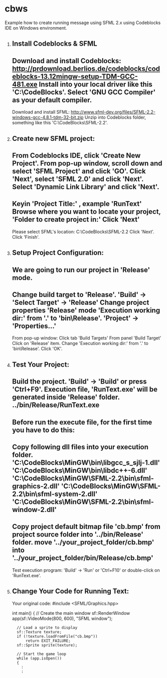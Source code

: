 # cbws
Example how to create running message using SFML 2.x using Codeblocks IDE on Windows environment.

1. Install Codeblocks & SFML
   -------------------------
   Download and install Codeblocks:
   http://prdownload.berlios.de/codeblocks/codeblocks-13.12mingw-setup-TDM-GCC-481.exe
   Install into your local driver like this 'C:\CodeBlocks'.
   Select 'GNU GCC Compiler' as your default compiler.
   -------------------------
   Download and install SFML:
   http://www.sfml-dev.org/files/SFML-2.2-windows-gcc-4.8.1-tdm-32-bit.zip
   Unzip into Codeblocks folder, something like this 'C:\CodeBlocks\SFML-2.2'.

2. Create new SFML project:
   ------------------------
   From Codeblocks IDE, click 'Create New Project'.
   From pop-up window, scroll down and select 'SFML Project' and click 'GO'.
   Click 'Next', select 'SFML 2.0' and click 'Next'.
   Select 'Dynamic Link Library' and click 'Next'.
   ------------------------
   Keyin 'Project Title:' , example 'RunText'
   Browse where you want to locate your project,
   'Folder to create project in:'
   Click 'Next'
   ------------------------
   Please select SFML's location:
   C:\CodeBlocks\SFML-2.2
   Click 'Next'.
   Click 'Finish'.

3. Setup Project Configuration:
   ----------------------------
   We are going to run our project in 'Release' mode.
   ----------------------------
   Change build target to 'Release'.
     'Build' -> 'Select Target' -> 'Release'
   Change project properties 'Release' mode 'Execution working dir:' from '.' to 'bin\Release\'.
     'Project' -> 'Properties...'
   ----------------------------
   From pop-up window:
   Click tab 'Build Targets'
   From panel 'Build Target'
   Click on 'Release' item.
   Change 'Execution working dir:' from '.' to 'bin\Release\'.
   Click 'OK'.

4. Test Your Project:
   ------------------
   Build the project.
     'Build' -> 'Build' or press 'Ctrl+F9'.
   Execution file, 'RunText.exe' will be generated inside 'Release' folder.
     ../bin/Release/RunText.exe
   ------------------
   Before run the execute file, for the first time you have to do this:
   ------------------
   Copy following dll files into your execution folder.
   'C:\CodeBlocks\MinGW\bin\libgcc_s_sjlj-1.dll'
   'C:\CodeBlocks\MinGW\bin\libdc++-6.dll'
   'C:\CodeBlocks\MinGW\SFML-2.2\bin\sfml-graphics-2.dll'
   'C:\CodeBlocks\MinGW\SFML-2.2\bin\sfml-system-2.dll'
   'C:\CodeBlocks\MinGW\SFML-2.2\bin\sfml-window-2.dll'
   ----
   Copy project default bitmap file 'cb.bmp' from project source folder into '../bin/Release' folder.
   move '../your_project_folder/cb.bmp' into  '../your_project_folder/bin/Release/cb.bmp'
   ------------------
   Test execution program:
     'Build' -> 'Run' or 'Ctrl+F10' or double-click on 'RunText.exe'.

5. Change Your Code for Running Text:
   ----------------------------------
   Your original code:
     #include <SFML/Graphics.hpp>

     int main()
     {
         // Create the main window
         sf::RenderWindow app(sf::VideoMode(800, 600), "SFML window");

         // Load a sprite to display
         sf::Texture texture;
         if (!texture.loadFromFile("cb.bmp"))
             return EXIT_FAILURE;
         sf::Sprite sprite(texture);

	     // Start the game loop
         while (app.isOpen())
         {
           :
           :

   

